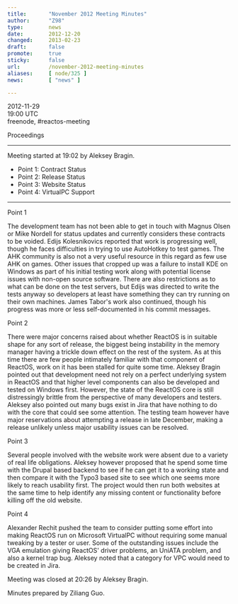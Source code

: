```yaml
---
title:       "November 2012 Meeting Minutes"
author:      "Z98"
type:        news
date:        2012-12-20
changed:     2013-02-23
draft:       false
promote:     true
sticky:      false
url:         /november-2012-meeting-minutes
aliases:     [ node/325 ]
news:        [ "news" ]

---
```


<p>2012-11-29<br />19:00 UTC<br />freenode, #reactos-meeting</p>
<p>Proceedings</p>
<hr />
<p>Meeting started at 19:02 by Aleksey Bragin.</p>
<p>
<ul>
<li>Point 1: Contract Status</li>
<li>Point 2: Release Status</li>
<li>Point 3: Website Status</li>
<li>Point 4: VirtualPC Support</li>
</ul>
</p>
<hr />
<p>Point 1</p>
<p>The development team has not been able to get in touch with Magnus Olsen or Mike Nordell for status updates and currently considers these contracts to be voided. Edijs Kolesnikovics reported that work is progressing well, though he faces difficulties in trying to use AutoHotkey to test games. The AHK community is also not a very useful resource in this regard as few use AHK on games. Other issues that cropped up was a failure to install KDE on Windows as part of his initial testing work along with potential license issues with non-open source software. There are also restrictions as to what can be done on the test servers, but Edijs was directed to write the tests anyway so developers at least have something they can try running on their own machines. James Tabor's work also continued, though his progress was more or less self-documented in his commit messages.</p>
<p>Point 2</p>
<p>There were major concerns raised about whether ReactOS is in suitable shape for any sort of release, the biggest being instability in the memory manager having a trickle down effect on the rest of the system. As at this time there are few people intimately familiar with that component of ReactOS, work on it has been stalled for quite some time. Aleksey Bragin pointed out that development need not rely on a perfect underlying system in ReactOS and that higher level components can also be developed and tested on Windows first. However, the state of the ReactOS core is still distressingly brittle from the perspective of many developers and testers. Aleksey also pointed out many bugs exist in Jira that have nothing to do with the core that could see some attention. The testing team however have major reservations about attempting a release in late December, making a release unlikely unless major usability issues can be resolved.</p>
<p>Point 3</p>
<p>Several people involved with the website work were absent due to a variety of real life obligations. Aleksey however proposed that he spend some time with the Drupal based backend to see if he can get it to a working state and then compare it with the Typo3 based site to see which one seems more likely to reach usability first. The project would then run both websites at the same time to help identify any missing content or functionality before killing off the old website.</p>
<p>Point 4</p>
<p>Alexander Rechit pushed the team to consider putting some effort into making ReactOS run on Microsoft VirtualPC without requiring some manual tweaking by a tester or user. Some of the outstanding issues include the VGA emulation giving ReactOS' driver problems, an UniATA problem, and also a kernel trap bug. Aleksey noted that a category for VPC would need to be created in Jira.</p>
<p>Meeting was closed at 20:26 by Aleksey Bragin.</p>
<p>Minutes prepared by Ziliang Guo.</p>
